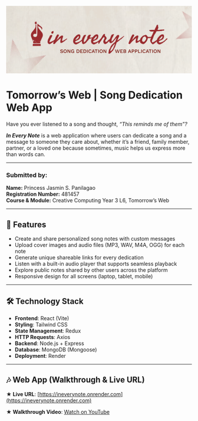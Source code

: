 ![IEN Cover](ien-cover.png)

# Tomorrow’s Web | Song Dedication Web App

Have you ever listened to a song and thought, *“This reminds me of them”?*

***In Every Note*** is a web application where users can dedicate a song and a message to someone they care about, whether it’s a friend, family member, partner, or a loved one because sometimes, music helps us express more than words can.

---

### **Submitted by:**
**Name:** Princess Jasmin S. Panilagao <br>
**Registration Number:** 481457 <br>
**Course & Module:** Creative Computing Year 3 L6, Tomorrow’s Web

---

## 💌 **Features**  
- Create and share personalized song notes with custom messages
- Upload cover images and audio files (MP3, WAV, M4A, OGG) for each note
- Generate unique shareable links for every dedication
- Listen with a built-in audio player that supports seamless playback
- Explore public notes shared by other users across the platform
- Responsive design for all screens (laptop, tablet, mobile)

---

## 🛠 **Technology Stack**
- **Frontend**: React (Vite)
- **Styling**: Tailwind CSS
- **State Management**: Redux
- **HTTP Requests**: Axios
- **Backend**: Node.js + Express
- **Database**: MongoDB (Mongoose)
- **Deployment**:  Render

---

## 🎶 **Web App (Walkthrough & Live URL)** 
**★ Live URL**: [https://ineverynote.onrender.com](https://ineverynote.onrender.com)

**★ Walkthrough Video**: [Watch on YouTube](https://youtu.be/8iTT-WxYumU)
